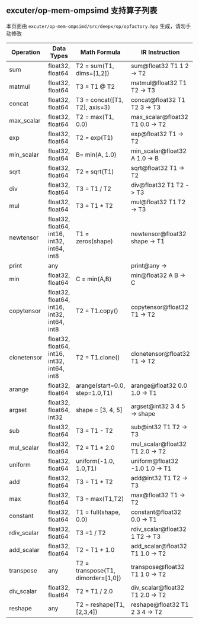## excuter/op-mem-ompsimd 支持算子列表 

本页面由 `excuter/op-mem-ompsimd/src/deepx/op/opfactory.hpp` 生成，请勿手动修改 

| Operation | Data Types | Math Formula | IR Instruction |
|-----------|------------|--------------|----------------|
| sum | float32, float64 | T2 = sum(T1, dims=[1,2]) | sum@float32 T1 1 2 -> T2 |
| matmul | float32, float64 | T3 = T1 @ T2 | matmul@float32 T1 T2 -> T3 |
| concat | float32, float64 | T3 = concat([T1, T2], axis=3) | concat@float32 T1 T2 3 -> T3 |
| max_scalar | float32, float64 | T2 = max(T1, 0.0) | max_scalar@float32 T1 0.0 -> T2 |
| exp | float32, float64 | T2 = exp(T1) | exp@float32 T1 -> T2 |
| min_scalar | float32, float64 | B= min(A, 1.0) | min_scalar@float32 A 1.0 -> B |
| sqrt | float32, float64 | T2 = sqrt(T1) | sqrt@float32 T1 -> T2 |
| div | float32, float64 | T3 = T1 / T2 | div@float32 T1 T2 -> T3 |
| mul | float32, float64 | T3 = T1 * T2 | mul@float32 T1 T2 -> T3 |
| newtensor | float32, float64, int16, int32, int64, int8 | T1 = zeros(shape) | newtensor@float32 shape -> T1 |
| print | any |  | print@any -> |
| min | float32, float64 | C = min(A,B) | min@float32 A B -> C |
| copytensor | float32, float64, int16, int32, int64, int8 | T2 = T1.copy() | copytensor@float32 T1 -> T2 |
| clonetensor | float32, float64, int16, int32, int64, int8 | T2 = T1.clone() | clonetensor@float32 T1 -> T2 |
| arange | float32, float64 | arange(start=0.0, step=1.0,T1) | arange@float32 0.0 1.0 -> T1 |
| argset | float32, float64, int32 | shape = [3, 4, 5] | argset@int32 3 4 5 -> shape |
| sub | float32, float64 | T3 = T1 - T2 | sub@int32 T1 T2 -> T3 |
| mul_scalar | float32, float64 | T2 = T1 * 2.0 | mul_scalar@float32 T1 2.0 -> T2 |
| uniform | float32, float64 | uniform(-1.0, 1.0,T1) | uniform@float32 -1.0 1.0 -> T1 |
| add | float32, float64 | T3 = T1 + T2 | add@int32 T1 T2 -> T3 |
| max | float32, float64 | T3 = max(T1,T2) | max@float32 T1 -> T2 |
| constant | float32, float64 | T1 = full(shape, 0.0) | constant@float32 0.0 -> T1 |
| rdiv_scalar | float32, float64 | T3 =1 / T2 | rdiv_scalar@float32 1 T2 -> T3 |
| add_scalar | float32, float64 | T2 = T1 + 1.0 | add_scalar@float32 T1 1.0 -> T2 |
| transpose | any | T2 = transpose(T1, dimorder=[1,0]) | transpose@float32 T1 1 0 -> T2 |
| div_scalar | float32, float64 | T2 = T1 / 2.0 | div_scalar@float32 T1 2.0 -> T2 |
| reshape | any | T2 = reshape(T1, [2,3,4]) | reshape@float32 T1 2 3 4 -> T2 |
